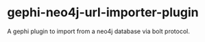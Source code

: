 # gephi-neo4j-url-importer-plugin
A gephi plugin to import from a neo4j database via bolt protocol.
